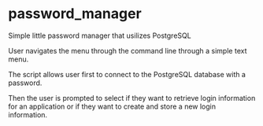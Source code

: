 # password_manager

Simple little password manager that usilizes PostgreSQL

User navigates the menu through the command line through a simple text menu.

The script allows user first to connect to the PostgreSQL database with a password.

Then the user is prompted to select if they want to retrieve login information for an application or if they want to create and store a new login information.
